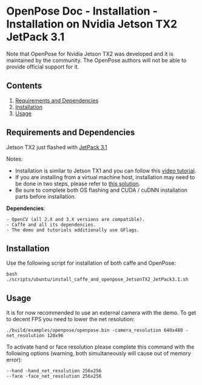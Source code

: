 OpenPose Doc - Installation - Installation on Nvidia Jetson TX2 JetPack 3.1
====================================
Note that OpenPose for Nvidia Jetson TX2 was developed and it is maintained by the community. The OpenPose authors will not be able to provide official support for it.



## Contents
1. [Requirements and Dependencies](#requirements-and-dependencies)
2. [Installation](#installation)
3. [Usage](#usage)



## Requirements and Dependencies
Jetson TX2 just flashed with [JetPack 3.1](https://developer.nvidia.com/embedded/jetpack)

Notes:

- Installation is similar to Jetson TX1 and you can follow this [video tutorial](https://www.youtube.com/watch?v=RJkOGMC8IrY).
- If you are installing from a virtual machine host, installation may need to be done in two steps, please refer to [this solution](https://devtalk.nvidia.com/default/topic/1002081/jetson-tx2/jetpack-3-0-install-with-a-vm/).
- Be sure to complete both OS flashing and CUDA / cuDNN installation parts before installation.

**Dependencies**:

    - OpenCV (all 2.X and 3.X versions are compatible).
    - Caffe and all its dependencies.
    - The demo and tutorials additionally use GFlags.



## Installation
Use the following script for installation of both caffe and OpenPose: 
```
bash ./scripts/ubuntu/install_caffe_and_openpose_JetsonTX2_JetPack3.1.sh
```


## Usage
It is for now recommended to use an external camera with the demo. To get to decent FPS you need to lower the net resolution:
```
./build/examples/openpose/openpose.bin -camera_resolution 640x480 -net_resolution 128x96
```

To activate hand or face resolution please complete this command with the following options (warning, both simultaneously will cause out of memory error):
```
--hand -hand_net_resolution 256x256
--face -face_net_resolution 256x256
```
